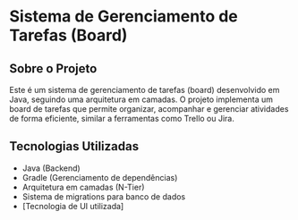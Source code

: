# Sistema de Gerenciamento de Tarefas (Board)

## Sobre o Projeto
Este é um sistema de gerenciamento de tarefas (board) desenvolvido em Java, seguindo uma arquitetura em camadas. O projeto implementa um board de tarefas que permite organizar, acompanhar e gerenciar atividades de forma eficiente, similar a ferramentas como Trello ou Jira.

## Tecnologias Utilizadas

- Java (Backend)
- Gradle (Gerenciamento de dependências)
- Arquitetura em camadas (N-Tier)
- Sistema de migrations para banco de dados
- [Tecnologia de UI utilizada]
